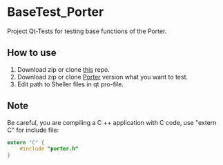 # BaseTest_Porter
Project Qt-Tests for testing base functions of the Porter.

## How to use
1) Download zip or clone [this](https://github.com/VNovytskyi/BaseTest_Porter) repo.
2) Download zip or clone [Porter](https://github.com/VNovytskyi/Porter) version what you want to test.
3) Edit path to Sheller files in qt pro-file.

## Note
Be careful, you are compiling a C ++ application with C code, use "extern C" for include file:
```c
extern "C" {
    #include "porter.h"
}
```

